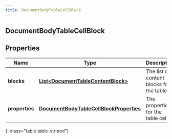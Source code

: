 ```yaml
---
title: DocumentBodyTableCellBlock
---
```

## DocumentBodyTableCellBlock


## Properties

| Name | Type | Description | Notes |
| ------------ | ------------- | ------------- | ------------- |
| **blocks** | <!----><!---->[**List&lt;DocumentTableContentBlock&gt;**](DocumentTableContentBlock.html)<!----> | The list of content blocks for the table. |  |
| **properties** | <!----><!---->[**DocumentBodyTableCellBlockProperties**](DocumentBodyTableCellBlockProperties.html)<!----> | The properties for the table cell. |  [optional] |
{: class="table table-striped"}



